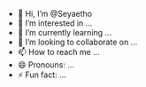- 👋 Hi, I’m @Seyaetho
- 👀 I’m interested in ...
- 🌱 I’m currently learning ...
- 💞️ I’m looking to collaborate on ...
- 📫 How to reach me ...
- 😄 Pronouns: ...
- ⚡ Fun fact: ...

<!---
Seyaetho/Seyaetho is a ✨ special ✨ repository because its `README.md` (this file) appears on your GitHub profile.
You can click the Preview link to take a look at your changes.
--->

